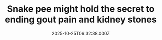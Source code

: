 ---
title: "Snake pee might hold the secret to ending gout pain and kidney stones"
date: 2025-10-25T06:32:38.000Z
category: Health
externalLink: "https://www.sciencedaily.com/releases/2025/10/251024041747.htm"
image: ""
excerpt: "Reptiles don’t just pee, they crystallize their waste. Researchers found that snakes and other reptiles form tiny uric acid spheres, a water-saving evolutionary trick. This discovery could illuminate how to prevent gout and kidney stones in humans.…"
---